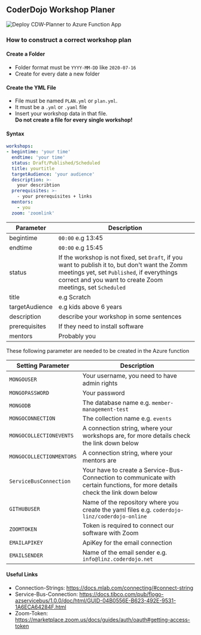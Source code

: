 ## CoderDojo Workshop Planer

![Deploy CDW-Planner to Azure Function App](https://github.com/coderdojo-linz/coderdojo-workshop-planner/workflows/Deploy%20CDW-Planner%20to%20Azure%20Function%20App/badge.svg)

### How to construct a correct workshop plan

#### Create a Folder

+ Folder format must be `YYYY-MM-DD` like `2020-07-16`
+ Create for every date a new folder

#### Create the YML File

+ File must be named `PLAN.yml` or `plan.yml`.
+ It must be a `.yml` or `.yaml` file
+ Insert your workshop data in that file. <br><b>Do not create a file for every single workshop!</b>

#### Syntax

```yml
workshops:
- begintime: 'your time'
  endtime: 'your time'
  status: Draft/Published/Scheduled
  title: yourtitle
  targetAudience: 'your audience'
  description: >- 
    your describtion
  prerequisites: >-
    - your prerequisites + links
  mentors:
    - you
  zoom: 'zoomlink'
```

| Parameter     | Description |
| ------------  | ----------- |
|begintime      |`00:00` e.g 13:45|
|endtime        |`00:00` e.g 15:45|
|status         | If the workshop is not fixed, set `Draft`, if you want to publish it to, but don't want the Zomm meetings yet, set `Published`, if everythings correct and you want to create Zoom meetings, set `Scheduled`|
|title          | e.g Scratch|
|targetAudience | e.g kids above 6 years|
|description    | describe your workshop in some sentences|
|prerequisites  | If they need to install software|
|mentors        | Probably you|

These following parameter are needed to be created in the Azure function

| Setting Parameter        | Description |
| ------------             | ----------- |
|`MONGOUSER`               |Your username, you need to have admin rights|
|`MONGOPASSWORD`           |Your password|
|`MONGODB`                 |The database name e.g. `member-management-test`|
|`MONGOCONNECTION`         |The collection name e.g. `events`|
|`MONGOCOLLECTIONEVENTS`   |A connection string, where your workshops are, for more details check the link down below|
|`MONGOCOLLECTIONMENTORS`  |A connection string, where your mentors are|
|`ServiceBusConnection`    |Your have to create a Service-Bus-Connection to communicate with certain functions, for more details check the link down below |
|`GITHUBUSER`|Name of the repository where you create the yaml files e.g. `coderdojo-linz/coderdojo-online`|
|`ZOOMTOKEN`|Token is required to connect our software with Zoom|
|`EMAILAPIKEY`|ApiKey for the email connection|
|`EMAILSENDER`|Name of the email sender e.g. `info@linz.coderdojo.net`|

#### Useful Links
+ Connection-Strings: https://docs.mlab.com/connecting/#connect-string
+ Service-Bus-Connection: https://docs.tibco.com/pub/flogo-azservicebus/1.0.0/doc/html/GUID-04B0556E-B623-492E-9531-1A6ECA64284F.html
+ Zoom-Token: https://marketplace.zoom.us/docs/guides/auth/oauth#getting-access-token


